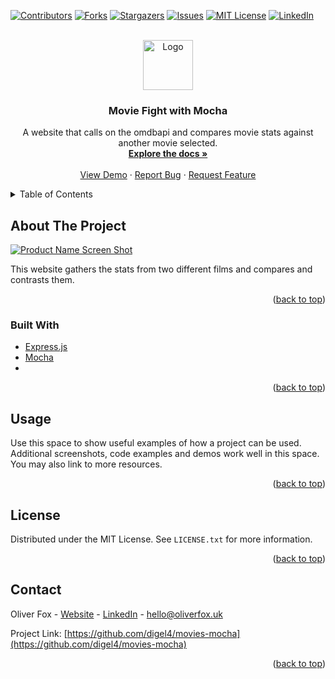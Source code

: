 <div id="top"></div>

[![Contributors][contributors-shield]][contributors-url]
[![Forks][forks-shield]][forks-url]
[![Stargazers][stars-shield]][stars-url]
[![Issues][issues-shield]][issues-url]
[![MIT License][license-shield]][license-url]
[![LinkedIn][linkedin-shield]][linkedin-url]



<!-- PROJECT LOGO -->
<br />
<div align="center">
  <a href="https://github.com/digel4/movies-mocha">
    <img src="https://user-images.githubusercontent.com/58178649/168480230-40822781-ed22-45fd-96f6-8c99b4d80a72.png" alt="Logo" width="80" height="80">
  </a>

<h3 align="center">Movie Fight with Mocha</h3>

  <p align="center">
   A website that calls on the omdbapi and compares movie stats against another movie selected.
    <br />
    <a href="https://github.com/digel4/movies-mocha"><strong>Explore the docs »</strong></a>
    <br />
    <br />
    <a href="https://github.com/github_username/repo_name">View Demo</a>
    ·
    <a href="https://github.com/digel4/movies-mocha/issues">Report Bug</a>
    ·
    <a href="https://github.com/digel4/movies-mocha/issues">Request Feature</a>
  </p>
</div>



<!-- TABLE OF CONTENTS -->
<details>
  <summary>Table of Contents</summary>
  <ol>
    <li>
      <a href="#about-the-project">About The Project</a>
      <ul>
        <li><a href="#built-with">Built With</a></li>
      </ul>
    </li>
    <li><a href="#usage">Usage</a></li>
    <li><a href="#license">License</a></li>
    <li><a href="#contact">Contact</a></li>
  </ol>
</details>



<!-- ABOUT THE PROJECT -->
## About The Project

[![Product Name Screen Shot][product-screenshot]](https://example.com)

This website gathers the stats from two different films and compares and contrasts them.
<p align="right">(<a href="#top">back to top</a>)</p>



### Built With

* [Express.js](https://expressjs.com/)
* [Mocha](https://mochajs.org/)
* 
<p align="right">(<a href="#top">back to top</a>)</p>


<!-- USAGE EXAMPLES -->
## Usage

Use this space to show useful examples of how a project can be used. Additional screenshots, code examples and demos work well in this space. You may also link to more resources.


<p align="right">(<a href="#top">back to top</a>)</p>



<!-- LICENSE -->
## License

Distributed under the MIT License. See `LICENSE.txt` for more information.

<p align="right">(<a href="#top">back to top</a>)</p>



<!-- CONTACT -->
## Contact

Oliver Fox - [Website](https://oliverfox.uk/) - [LinkedIn](https://www.linkedin.com/in/oliver-fox-uk/) - hello@oliverfox.uk

Project Link: [https://github.com/digel4/movies-mocha](https://github.com/digel4/movies-mocha)

<p align="right">(<a href="#top">back to top</a>)</p>



<!-- MARKDOWN LINKS & IMAGES -->
<!-- https://www.markdownguide.org/basic-syntax/#reference-style-links -->
[contributors-shield]: https://img.shields.io/github/contributors/digel4/movies-mocha.svg?style=for-the-badge
[contributors-url]: https://github.com/digel4/movies-mocha/graphs/contributors
[forks-shield]: https://img.shields.io/github/forks/digel4/movies-mocha.svg?style=for-the-badge
[forks-url]: https://github.com/digel4/movies-mocha/network/members
[stars-shield]: https://img.shields.io/github/stars/digel4/movies-mocha.svg?style=for-the-badge
[stars-url]: https://github.com/digel4/movies-mocha/stargazers
[issues-shield]: https://img.shields.io/github/issues/digel4/movies-mocha.svg?style=for-the-badge
[issues-url]: https://github.com/digel4/movies-mocha/issues
[license-shield]: https://img.shields.io/github/license/digel4/movies-mocha.svg?style=for-the-badge
[license-url]: https://github.com/digel4/movies-mocha/blob/master/LICENSE.txt
[linkedin-shield]: https://img.shields.io/badge/-LinkedIn-black.svg?style=for-the-badge&logo=linkedin&colorB=555
[linkedin-url]: https://www.linkedin.com/in/oliver-fox-uk/
[product-screenshot]: https://user-images.githubusercontent.com/58178649/168480050-b34a1f13-dca4-4b06-b91b-295a773ef096.png

